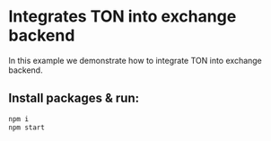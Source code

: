 # Integrates TON into exchange backend

In this example we demonstrate how to integrate TON into exchange backend.

## Install packages & run:

```sh
npm i
npm start
```
